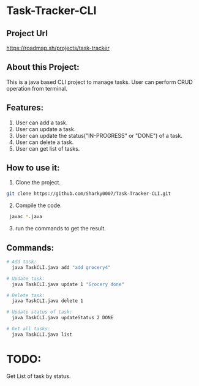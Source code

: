 # Task-Tracker-CLI

## Project Url
https://roadmap.sh/projects/task-tracker

## About this Project:
This is a java based CLI project to manage tasks. User can perform CRUD operation from terminal.

## Features:
1. User can add a task.
2. User can update a task.
3. User can update the status("IN-PROGRESS" or "DONE") of a task.
4. User can delete a task.
5. User can get list of tasks.

## How to use it:
1. Clone the project.
```bash
git clone https://github.com/Sharky0007/Task-Tracker-CLI.git
 ```
2. Compile the code.
```bash
 javac *.java
 ```
3. run the commands to get the result.

## Commands:
```bash
# Add task:
  java TaskCLI.java add "add grocery4"

# Update task:
  java TaskCLI.java update 1 "Grocery done"

# Delete task:
  java TaskCLI.java delete 1

# Update status of task:
  java TaskCLI.java updateStatus 2 DONE

# Get all tasks:
  java TaskCLI.java list
```

# TODO:
Get List of task by status.
